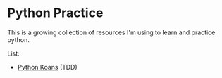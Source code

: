 # Python Practice

This is a growing collection of resources I'm using to learn and practice python.

List:

* [Python Koans](http://github.com/gregmalcolm/python_koans) (TDD)